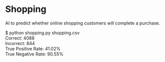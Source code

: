 # Shopping

 AI to predict whether online shopping customers will complete a purchase.

$ python shopping.py shopping.csv <br />
Correct: 4088 <br />
Incorrect: 844<br />
True Positive Rate: 41.02%<br />
True Negative Rate: 90.55%<br />
